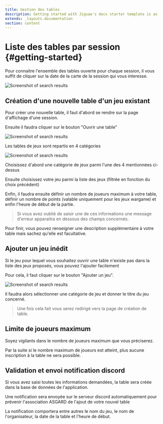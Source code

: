 ```yaml
---
title: Gestion des tables
description: Getting started with Jigsaw's docs starter template is as easy as 1, 2, 3.
extends: _layouts.documentation
section: content
---
```

# Liste des tables par session {#getting-started}

Pour connaitre l'ensemble des tables ouverte pour chaque session, il vous suffit de cliquer sur la date de la carte de la session qui vous interesse.

<img class="block m-auto" src="/assets/img/sessions-index.png" alt="Screenshot of search results" />

## Création d'une nouvelle table d'un jeu existant

Pour créer une nouvelle table, il faut d'abord se rendre sur la page d'affichage d'une session.

Ensuite il faudra cliquer sur le bouton "Ouvrir une table"

<img class="block m-auto" src="/assets/img/new-table.png" alt="Screenshot of search results" />

Les tables de jeux sont repartis en 4 catégories

<img class="block m-auto" src="/assets/img/games-categories.png" alt="Screenshot of search results" />

Choisissez d'abord une catégorie de jeux parmi l'une des 4 mentionnées ci-dessus

Ensuite choisissez votre jeu parmi la liste des jeux (filtrée en fonction du choix précédent)

Enfin, il faudra ensuite définir un nombre de joueurs maximum à votre table, définir un nombre de points (valable uniquement pour les jeux wargame) et enfin l'heure de début de la partie.

> Si vous avez oublié de saisir une de ces informations une message d'erreur apparaitra en dessous des champs concernés.

Pour finir, vous pouvez renseigner une description supplémentaire à votre table mais sachez qu'elle est facultative.

## Ajouter un jeu inédit

Si le jeu pour lequel vous souhaitez ouvrir une table n'existe pas dans la liste des jeux proposés, vous pouvez l'ajouter facilement

Pour cela, il faut cliquer sur le bouton "Ajouter un jeu".

<img class="block m-auto" src="/assets/img/add-game.png" alt="Screenshot of search results" />

Il faudra alors sélectionner une catégorie de jeu et donner le titre du jeu concerné.

> Une fois cela fait vous serez redirigé vers la page de création de table.

## Limite de joueurs maximum
Soyez vigilants dans le nombre de joueurs maximum que vous préciserez.

Par la suite si le nombre maximum de joueurs est atteint, plus aucune inscription à la table ne sera possible.

## Validation et envoi notification discord

Si vous avez saisi toutes les informations demandées, la table sera créée dans la base de données de l'application.

Une notification sera envoyée sur le serveur discord automatiquement pour prévenir l'association ASGARD de l'ajout de votre nouvel table

La notification comportera entre autres le nom du jeu, le nom de l'organisateur, la date de la table et l'heure de début.
